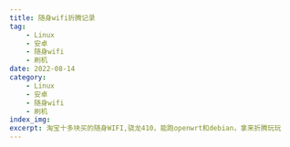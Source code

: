 ```yaml
---
title: 随身wifi折腾记录
tag:
    - Linux
    - 安卓
    - 随身wifi
    - 刷机
date: 2022-08-14
category:
    - Linux
    - 安卓
    - 随身wifi
    - 刷机
index_img: 
excerpt: 淘宝十多块买的随身WIFI,骁龙410，能跑openwrt和debian，拿来折腾玩玩
---
```


